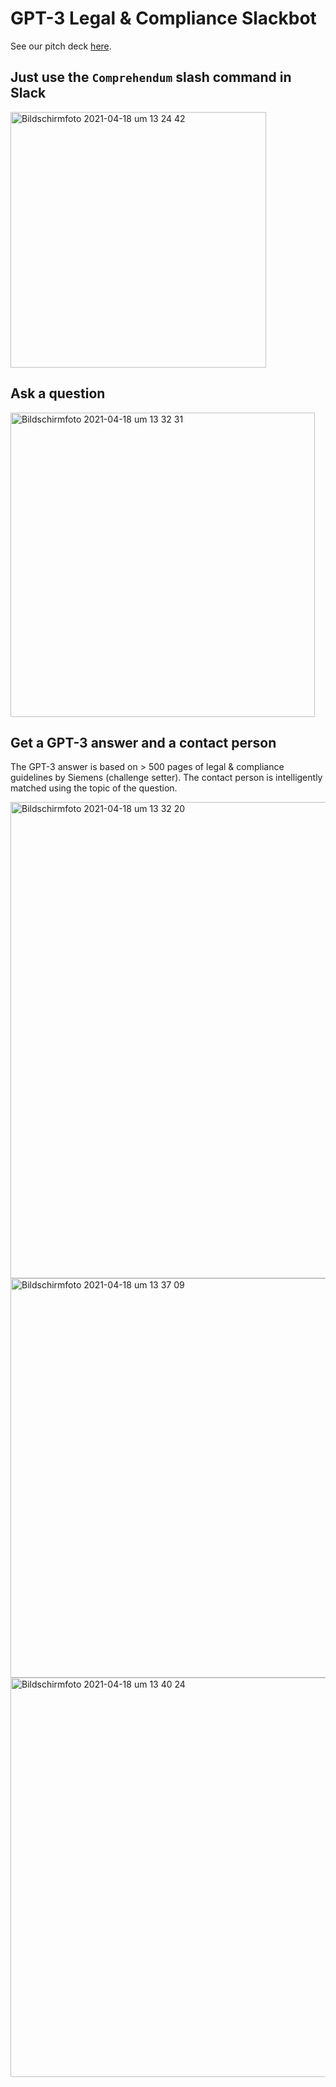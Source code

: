 # GPT-3 Legal & Compliance Slackbot

See our pitch deck [here](Comprehendum.pdf).

## Just use the `Comprehendum` slash command in Slack
<img width="409" alt="Bildschirmfoto 2021-04-18 um 13 24 42" src="https://user-images.githubusercontent.com/19505672/115143960-550ef600-a04a-11eb-8ce3-23002cba2aa5.png">

## Ask a question
<img width="487" alt="Bildschirmfoto 2021-04-18 um 13 32 31" src="https://user-images.githubusercontent.com/19505672/115144008-90a9c000-a04a-11eb-859d-ca02665e656d.png">

## Get a GPT-3 answer and a contact person
The GPT-3 answer is based on > 500 pages of legal & compliance guidelines by Siemens (challenge setter). The contact person is intelligently matched using the topic of the question.
 
<img width="762" alt="Bildschirmfoto 2021-04-18 um 13 32 20" src="https://user-images.githubusercontent.com/19505672/115144009-92738380-a04a-11eb-82ed-af5e8b7b77f6.png">

<img width="639" alt="Bildschirmfoto 2021-04-18 um 13 37 09" src="https://user-images.githubusercontent.com/19505672/115144127-2e9d8a80-a04b-11eb-9521-bba6315ad373.png">

<img width="639" alt="Bildschirmfoto 2021-04-18 um 13 40 24" src="https://user-images.githubusercontent.com/19505672/115144200-a5d31e80-a04b-11eb-9762-8f3563d76e6c.png">
